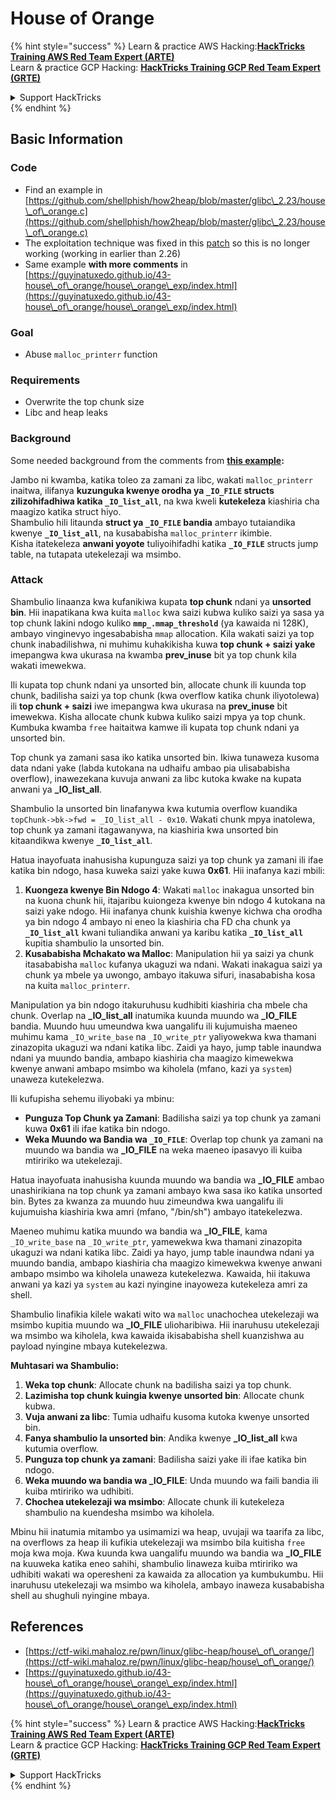 # House of Orange

{% hint style="success" %}
Learn & practice AWS Hacking:<img src="/.gitbook/assets/arte.png" alt="" data-size="line">[**HackTricks Training AWS Red Team Expert (ARTE)**](https://training.hacktricks.xyz/courses/arte)<img src="/.gitbook/assets/arte.png" alt="" data-size="line">\
Learn & practice GCP Hacking: <img src="/.gitbook/assets/grte.png" alt="" data-size="line">[**HackTricks Training GCP Red Team Expert (GRTE)**<img src="/.gitbook/assets/grte.png" alt="" data-size="line">](https://training.hacktricks.xyz/courses/grte)

<details>

<summary>Support HackTricks</summary>

* Check the [**subscription plans**](https://github.com/sponsors/carlospolop)!
* **Join the** 💬 [**Discord group**](https://discord.gg/hRep4RUj7f) or the [**telegram group**](https://t.me/peass) or **follow** us on **Twitter** 🐦 [**@hacktricks\_live**](https://twitter.com/hacktricks\_live)**.**
* **Share hacking tricks by submitting PRs to the** [**HackTricks**](https://github.com/carlospolop/hacktricks) and [**HackTricks Cloud**](https://github.com/carlospolop/hacktricks-cloud) github repos.

</details>
{% endhint %}

## Basic Information

### Code

* Find an example in [https://github.com/shellphish/how2heap/blob/master/glibc\_2.23/house\_of\_orange.c](https://github.com/shellphish/how2heap/blob/master/glibc\_2.23/house\_of\_orange.c)
* The exploitation technique was fixed in this [patch](https://sourceware.org/git/?p=glibc.git;a=blobdiff;f=stdlib/abort.c;h=117a507ff88d862445551f2c07abb6e45a716b75;hp=19882f3e3dc1ab830431506329c94dcf1d7cc252;hb=91e7cf982d0104f0e71770f5ae8e3faf352dea9f;hpb=0c25125780083cbba22ed627756548efe282d1a0) so this is no longer working (working in earlier than 2.26)
* Same example **with more comments** in [https://guyinatuxedo.github.io/43-house\_of\_orange/house\_orange\_exp/index.html](https://guyinatuxedo.github.io/43-house\_of\_orange/house\_orange\_exp/index.html)

### Goal

* Abuse `malloc_printerr` function

### Requirements

* Overwrite the top chunk size
* Libc and heap leaks

### Background

Some needed background from the comments from [**this example**](https://guyinatuxedo.github.io/43-house\_of\_orange/house\_orange\_exp/index.html)**:**

Jambo ni kwamba, katika toleo za zamani za libc, wakati `malloc_printerr` inaitwa, ilifanya **kuzunguka kwenye orodha ya `_IO_FILE` structs zilizohifadhiwa katika `_IO_list_all`**, na kwa kweli **kutekeleza** kiashiria cha maagizo katika struct hiyo.\
Shambulio hili litaunda **struct ya `_IO_FILE` bandia** ambayo tutaiandika kwenye **`_IO_list_all`**, na kusababisha `malloc_printerr` ikimbie.\
Kisha itatekeleza **anwani yoyote** tuliyoihifadhi katika **`_IO_FILE`** structs jump table, na tutapata utekelezaji wa msimbo.

### Attack

Shambulio linaanza kwa kufanikiwa kupata **top chunk** ndani ya **unsorted bin**. Hii inapatikana kwa kuita `malloc` kwa saizi kubwa kuliko saizi ya sasa ya top chunk lakini ndogo kuliko **`mmp_.mmap_threshold`** (ya kawaida ni 128K), ambayo vinginevyo ingesababisha `mmap` allocation. Kila wakati saizi ya top chunk inabadilishwa, ni muhimu kuhakikisha kuwa **top chunk + saizi yake** imepangwa kwa ukurasa na kwamba **prev\_inuse** bit ya top chunk kila wakati imewekwa.

Ili kupata top chunk ndani ya unsorted bin, allocate chunk ili kuunda top chunk, badilisha saizi ya top chunk (kwa overflow katika chunk iliyotolewa) ili **top chunk + saizi** iwe imepangwa kwa ukurasa na **prev\_inuse** bit imewekwa. Kisha allocate chunk kubwa kuliko saizi mpya ya top chunk. Kumbuka kwamba `free` haitaitwa kamwe ili kupata top chunk ndani ya unsorted bin.

Top chunk ya zamani sasa iko katika unsorted bin. Ikiwa tunaweza kusoma data ndani yake (labda kutokana na udhaifu ambao pia ulisababisha overflow), inawezekana kuvuja anwani za libc kutoka kwake na kupata anwani ya **\_IO\_list\_all**.

Shambulio la unsorted bin linafanywa kwa kutumia overflow kuandika `topChunk->bk->fwd = _IO_list_all - 0x10`. Wakati chunk mpya inatolewa, top chunk ya zamani itagawanywa, na kiashiria kwa unsorted bin kitaandikwa kwenye **`_IO_list_all`**.

Hatua inayofuata inahusisha kupunguza saizi ya top chunk ya zamani ili ifae katika bin ndogo, hasa kuweka saizi yake kuwa **0x61**. Hii inafanya kazi mbili:

1. **Kuongeza kwenye Bin Ndogo 4**: Wakati `malloc` inakagua unsorted bin na kuona chunk hii, itajaribu kuiongeza kwenye bin ndogo 4 kutokana na saizi yake ndogo. Hii inafanya chunk kuishia kwenye kichwa cha orodha ya bin ndogo 4 ambayo ni eneo la kiashiria cha FD cha chunk ya **`_IO_list_all`** kwani tuliandika anwani ya karibu katika **`_IO_list_all`** kupitia shambulio la unsorted bin.
2. **Kusababisha Mchakato wa Malloc**: Manipulation hii ya saizi ya chunk itasababisha `malloc` kufanya ukaguzi wa ndani. Wakati inakagua saizi ya chunk ya mbele ya uwongo, ambayo itakuwa sifuri, inasababisha kosa na kuita `malloc_printerr`.

Manipulation ya bin ndogo itakuruhusu kudhibiti kiashiria cha mbele cha chunk. Overlap na **\_IO\_list\_all** inatumika kuunda muundo wa **\_IO\_FILE** bandia. Muundo huu umeundwa kwa uangalifu ili kujumuisha maeneo muhimu kama `_IO_write_base` na `_IO_write_ptr` yaliyowekwa kwa thamani zinazopita ukaguzi wa ndani katika libc. Zaidi ya hayo, jump table inaundwa ndani ya muundo bandia, ambapo kiashiria cha maagizo kimewekwa kwenye anwani ambapo msimbo wa kiholela (mfano, kazi ya `system`) unaweza kutekelezwa.

Ili kufupisha sehemu iliyobaki ya mbinu:

* **Punguza Top Chunk ya Zamani**: Badilisha saizi ya top chunk ya zamani kuwa **0x61** ili ifae katika bin ndogo.
* **Weka Muundo wa Bandia wa `_IO_FILE`**: Overlap top chunk ya zamani na muundo wa bandia wa **\_IO\_FILE** na weka maeneo ipasavyo ili kuiba mtiririko wa utekelezaji.

Hatua inayofuata inahusisha kuunda muundo wa bandia wa **\_IO\_FILE** ambao unashirikiana na top chunk ya zamani ambayo kwa sasa iko katika unsorted bin. Bytes za kwanza za muundo huu zimeundwa kwa uangalifu ili kujumuisha kiashiria kwa amri (mfano, "/bin/sh") ambayo itatekelezwa.

Maeneo muhimu katika muundo wa bandia wa **\_IO\_FILE**, kama `_IO_write_base` na `_IO_write_ptr`, yamewekwa kwa thamani zinazopita ukaguzi wa ndani katika libc. Zaidi ya hayo, jump table inaundwa ndani ya muundo bandia, ambapo kiashiria cha maagizo kimewekwa kwenye anwani ambapo msimbo wa kiholela unaweza kutekelezwa. Kawaida, hii itakuwa anwani ya kazi ya `system` au kazi nyingine inayoweza kutekeleza amri za shell.

Shambulio linafikia kilele wakati wito wa `malloc` unachochea utekelezaji wa msimbo kupitia muundo wa **\_IO\_FILE** ulioharibiwa. Hii inaruhusu utekelezaji wa msimbo wa kiholela, kwa kawaida ikisababisha shell kuanzishwa au payload nyingine mbaya kutekelezwa.

**Muhtasari wa Shambulio:**

1. **Weka top chunk**: Allocate chunk na badilisha saizi ya top chunk.
2. **Lazimisha top chunk kuingia kwenye unsorted bin**: Allocate chunk kubwa.
3. **Vuja anwani za libc**: Tumia udhaifu kusoma kutoka kwenye unsorted bin.
4. **Fanya shambulio la unsorted bin**: Andika kwenye **\_IO\_list\_all** kwa kutumia overflow.
5. **Punguza top chunk ya zamani**: Badilisha saizi yake ili ifae katika bin ndogo.
6. **Weka muundo wa bandia wa \_IO\_FILE**: Unda muundo wa faili bandia ili kuiba mtiririko wa udhibiti.
7. **Chochea utekelezaji wa msimbo**: Allocate chunk ili kutekeleza shambulio na kuendesha msimbo wa kiholela.

Mbinu hii inatumia mitambo ya usimamizi wa heap, uvujaji wa taarifa za libc, na overflows za heap ili kufikia utekelezaji wa msimbo bila kuitisha `free` moja kwa moja. Kwa kuunda kwa uangalifu muundo wa bandia wa **\_IO\_FILE** na kuuweka katika eneo sahihi, shambulio linaweza kuiba mtiririko wa udhibiti wakati wa operesheni za kawaida za allocation ya kumbukumbu. Hii inaruhusu utekelezaji wa msimbo wa kiholela, ambayo inaweza kusababisha shell au shughuli nyingine mbaya.

## References

* [https://ctf-wiki.mahaloz.re/pwn/linux/glibc-heap/house\_of\_orange/](https://ctf-wiki.mahaloz.re/pwn/linux/glibc-heap/house\_of\_orange/)
* [https://guyinatuxedo.github.io/43-house\_of\_orange/house\_orange\_exp/index.html](https://guyinatuxedo.github.io/43-house\_of\_orange/house\_orange\_exp/index.html)

{% hint style="success" %}
Learn & practice AWS Hacking:<img src="/.gitbook/assets/arte.png" alt="" data-size="line">[**HackTricks Training AWS Red Team Expert (ARTE)**](https://training.hacktricks.xyz/courses/arte)<img src="/.gitbook/assets/arte.png" alt="" data-size="line">\
Learn & practice GCP Hacking: <img src="/.gitbook/assets/grte.png" alt="" data-size="line">[**HackTricks Training GCP Red Team Expert (GRTE)**<img src="/.gitbook/assets/grte.png" alt="" data-size="line">](https://training.hacktricks.xyz/courses/grte)

<details>

<summary>Support HackTricks</summary>

* Check the [**subscription plans**](https://github.com/sponsors/carlospolop)!
* **Join the** 💬 [**Discord group**](https://discord.gg/hRep4RUj7f) or the [**telegram group**](https://t.me/peass) or **follow** us on **Twitter** 🐦 [**@hacktricks\_live**](https://twitter.com/hacktricks\_live)**.**
* **Share hacking tricks by submitting PRs to the** [**HackTricks**](https://github.com/carlospolop/hacktricks) and [**HackTricks Cloud**](https://github.com/carlospolop/hacktricks-cloud) github repos.

</details>
{% endhint %}
